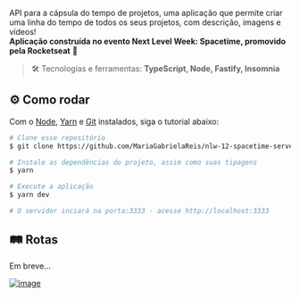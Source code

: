 API para a cápsula do tempo de projetos, uma aplicação que permite criar uma linha do tempo de todos os seus projetos, com descrição, imagens e vídeos! <br>
**Aplicação construída no evento Next Level Week: Spacetime, promovido pela Rocketseat** 🚀
> :hammer_and_wrench: Tecnologias e ferramentas: **TypeScript, Node, Fastify, Insomnia**

## :gear: Como rodar

Com o [Node](https://nodejs.org/en/), [Yarn](https://yarnpkg.com/) e [Git](https://git-scm.com/) instalados, siga o tutorial abaixo:

```bash
# Clone esse repositório
$ git clone https://github.com/MariaGabrielaReis/nlw-12-spacetime-server.git

# Instale as dependências do projeto, assim como suas tipagens
$ yarn

# Execute a aplicação
$ yarn dev

# O servidor inciará na porta:3333 - acesse http://localhost:3333
```

## :railway_track: Rotas
Em breve...

[![image](https://img.shields.io/badge/✨%20Maria%20Gabriela%20Reis,%202023-LinkedIn-0D9488?style=flat-square)](https://www.linkedin.com/in/mariagabrielareis/)

